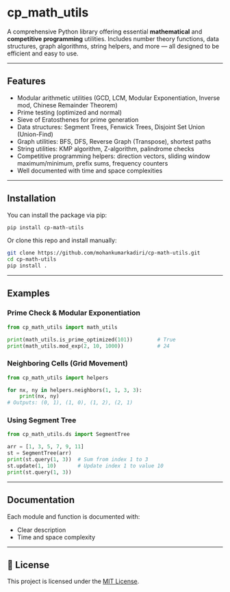 # cp\_math\_utils

A comprehensive Python library offering essential **mathematical** and **competitive programming** utilities.
Includes number theory functions, data structures, graph algorithms, string helpers, and more — all designed to be efficient and easy to use.

---

## Features

* Modular arithmetic utilities (GCD, LCM, Modular Exponentiation, Inverse mod, Chinese Remainder Theorem)
* Prime testing (optimized and normal)
* Sieve of Eratosthenes for prime generation
* Data structures: Segment Trees, Fenwick Trees, Disjoint Set Union (Union-Find)
* Graph utilities: BFS, DFS, Reverse Graph (Transpose), shortest paths
* String utilities: KMP algorithm, Z-algorithm, palindrome checks
* Competitive programming helpers: direction vectors, sliding window maximum/minimum, prefix sums, frequency counters
* Well documented with time and space complexities

---

## Installation

You can install the package via pip:

```bash
pip install cp-math-utils
```

Or clone this repo and install manually:

```bash
git clone https://github.com/mohankumarkadiri/cp-math-utils.git
cd cp-math-utils
pip install .
```

---

## Examples

### Prime Check & Modular Exponentiation

```python
from cp_math_utils import math_utils

print(math_utils.is_prime_optimized(101))        # True
print(math_utils.mod_exp(2, 10, 1000))           # 24
```

### Neighboring Cells (Grid Movement)

```python
from cp_math_utils import helpers

for nx, ny in helpers.neighbors(1, 1, 3, 3):
    print(nx, ny)
# Outputs: (0, 1), (1, 0), (1, 2), (2, 1)
```

### Using Segment Tree

```python
from cp_math_utils.ds import SegmentTree

arr = [1, 3, 5, 7, 9, 11]
st = SegmentTree(arr)
print(st.query(1, 3))  # Sum from index 1 to 3
st.update(1, 10)       # Update index 1 to value 10
print(st.query(1, 3))
```

---

## Documentation

Each module and function is documented with:

* Clear description
* Time and space complexity
---

## 🔗 License

This project is licensed under the [MIT License](LICENSE).